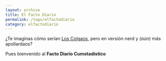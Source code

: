 ```yaml
---
layout: archive
title: El Facto Diario
permalink: /tags/elfactodiario
category: elfactodiario
---
```


¿Te imaginas cómo serían [Los Colgaos](https://www.tiktok.com/@los_colgaos_), pero en versión nerd y *(aún)* más apollardaos?

Pues bienvenido al **Facto Diario Cumstadístico**